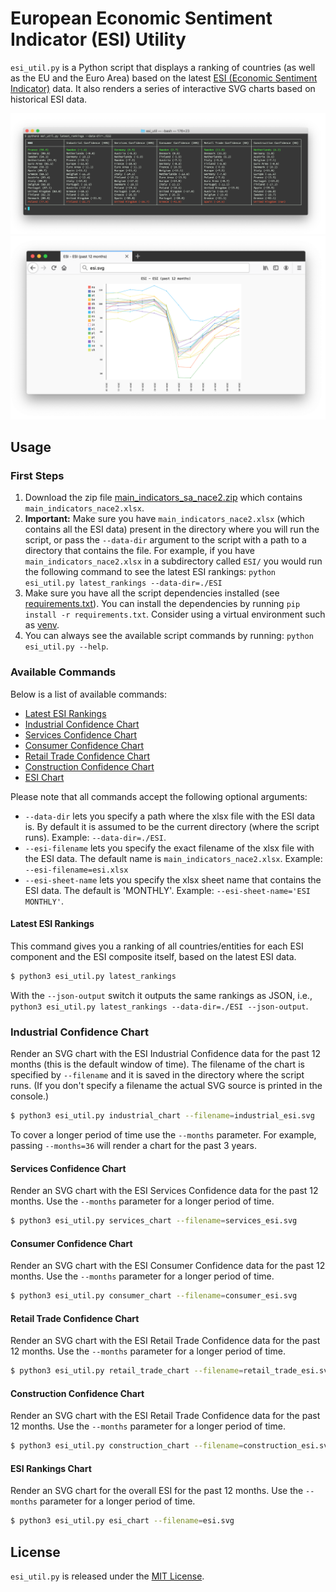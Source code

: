 # European Economic Sentiment Indicator (ESI) Utility

`esi_util.py` is a Python script that displays a ranking of countries (as well as the EU and the Euro Area) based on the latest [ESI (Economic Sentiment Indicator)](https://ec.europa.eu/eurostat/statistics-explained/index.php/Glossary:Economic_sentiment_indicator_(ESI)) data. It also renders a series of interactive SVG charts based on historical ESI data.

![ESI rankings screenshot](media/rankings.png)
![ESI chart screenshot](media/esi_chart.png)

## Usage

### First Steps 
1. Download the zip file [main\_indicators\_sa\_nace2.zip](https://ec.europa.eu/economy_finance/db_indicators/surveys/documents/series/nace2_ecfin_2009/main_indicators_sa_nace2.zip) which contains `main_indicators_nace2.xlsx`.
2. **Important:** Make sure you have `main_indicators_nace2.xlsx` (which contains all the ESI data) present in the directory where you will run the script, or pass the `--data-dir` argument to the script with a path to a directory that contains the file. For example, if you have `main_indicators_nace2.xlsx` in a subdirectory called `ESI/` you would run the following command to see the latest ESI rankings: `python esi_util.py latest_rankings --data-dir=./ESI`
3. Make sure you have all the script dependencies installed (see [requirements.txt](/requirements.txt)). You can install the dependencies by running `pip install -r requirements.txt`. Consider using a virtual environment such as [venv](https://docs.python.org/3/library/venv.html).
4. You can always see the available script commands by running: `python esi_util.py --help`.

### Available Commands

Below is a list of available commands:

- [Latest ESI Rankings](#latest-esi-rankings)
- [Industrial Confidence Chart](#industrial-confidence-chart)
- [Services Confidence Chart](#services-confidence-chart)
- [Consumer Confidence Chart](#consumer-confidence-chart)
- [Retail Trade Confidence Chart](#retail-trade-confidence-chart)
- [Construction Confidence Chart](#construction-confidence-chart)
- [ESI Chart](#esi-chart)

Please note that all commands accept the following optional arguments:

- `--data-dir` lets you specify a path where the xlsx file with the ESI data is. By default it is assumed to be the current directory (where the script runs). Example: `--data-dir=./ESI`.
- `--esi-filename` lets you specify the exact filename of the xlsx file with the ESI data. The default name is `main_indicators_nace2.xlsx`. Example: `--esi-filename=esi.xlsx`
- `--esi-sheet-name` lets you specify the xlsx sheet name that contains the ESI data. The default is 'MONTHLY'. Example: `--esi-sheet-name='ESI MONTHLY'`.

#### Latest ESI Rankings

This command gives you a ranking of all countries/entities for each ESI component and the ESI composite itself, based on the latest ESI data. 

```bash
$ python3 esi_util.py latest_rankings
```

With the `--json-output` switch it outputs the same rankings as JSON, i.e., `python3 esi_util.py latest_rankings --data-dir=./ESI --json-output`.

### Industrial Confidence Chart

Render an SVG chart with the ESI Industrial Confidence data for the past 12 months (this is the default window of time). The filename of the chart is specified by `--filename` and it is saved in the directory where the script runs. (If you don't specify a filename the actual SVG source is printed in the console.)

```bash
$ python3 esi_util.py industrial_chart --filename=industrial_esi.svg
```

To cover a longer period of time use the `--months` parameter. For example, passing `--months=36` will render a chart for the past 3 years.

#### Services Confidence Chart

Render an SVG chart with the ESI Services Confidence data for the past 12 months. Use the `--months` parameter for a longer period of time.

```bash
$ python3 esi_util.py services_chart --filename=services_esi.svg
```

#### Consumer Confidence Chart

Render an SVG chart with the ESI Consumer Confidence data for the past 12 months. Use the `--months` parameter for a longer period of time.

```bash
$ python3 esi_util.py consumer_chart --filename=consumer_esi.svg
```

#### Retail Trade Confidence Chart

Render an SVG chart with the ESI Retail Trade Confidence data for the past 12 months. Use the `--months` parameter for a longer period of time.

```bash
$ python3 esi_util.py retail_trade_chart --filename=retail_trade_esi.svg
```

#### Construction Confidence Chart

Render an SVG chart with the ESI Retail Trade Confidence data for the past 12 months. Use the `--months` parameter for a longer period of time.

```bash
$ python3 esi_util.py construction_chart --filename=construction_esi.svg
```

#### ESI Rankings Chart

Render an SVG chart for the overall ESI for the past 12 months. Use the `--months` parameter for a longer period of time.

```bash
$ python3 esi_util.py esi_chart --filename=esi.svg 
```

## License

`esi_util.py` is released under the [MIT License](LICENSE).
